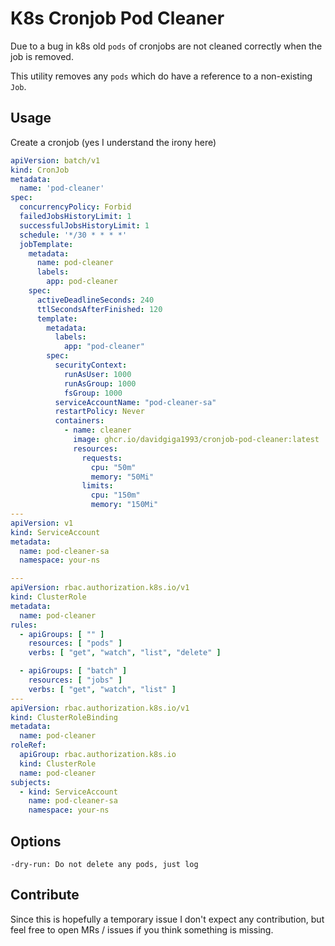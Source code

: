# K8s Cronjob Pod Cleaner
Due to a bug in k8s old `pods` of cronjobs are not cleaned correctly when the job is removed.

This utility removes any `pods` which do have a reference to a non-existing `Job`.

## Usage
Create a cronjob (yes I understand the irony here)
```yaml
apiVersion: batch/v1
kind: CronJob
metadata:
  name: 'pod-cleaner'
spec:
  concurrencyPolicy: Forbid
  failedJobsHistoryLimit: 1
  successfulJobsHistoryLimit: 1
  schedule: '*/30 * * * *'
  jobTemplate:
    metadata:
      name: pod-cleaner
      labels:
        app: pod-cleaner
    spec:
      activeDeadlineSeconds: 240
      ttlSecondsAfterFinished: 120
      template:
        metadata:
          labels:
            app: "pod-cleaner"
        spec:
          securityContext:
            runAsUser: 1000
            runAsGroup: 1000
            fsGroup: 1000
          serviceAccountName: "pod-cleaner-sa"
          restartPolicy: Never
          containers:
            - name: cleaner
              image: ghcr.io/davidgiga1993/cronjob-pod-cleaner:latest
              resources:
                requests:
                  cpu: "50m"
                  memory: "50Mi"
                limits:
                  cpu: "150m"
                  memory: "150Mi"
---
apiVersion: v1
kind: ServiceAccount
metadata:
  name: pod-cleaner-sa
  namespace: your-ns

---
apiVersion: rbac.authorization.k8s.io/v1
kind: ClusterRole
metadata:
  name: pod-cleaner
rules:
  - apiGroups: [ "" ]
    resources: [ "pods" ]
    verbs: [ "get", "watch", "list", "delete" ]

  - apiGroups: [ "batch" ]
    resources: [ "jobs" ]
    verbs: [ "get", "watch", "list" ]
---
apiVersion: rbac.authorization.k8s.io/v1
kind: ClusterRoleBinding
metadata:
  name: pod-cleaner
roleRef:
  apiGroup: rbac.authorization.k8s.io
  kind: ClusterRole
  name: pod-cleaner
subjects:
  - kind: ServiceAccount
    name: pod-cleaner-sa
    namespace: your-ns
```

## Options
```
-dry-run: Do not delete any pods, just log
```

## Contribute
Since this is hopefully a temporary issue I don't expect any contribution, but feel free to open MRs / issues if you think something is missing.